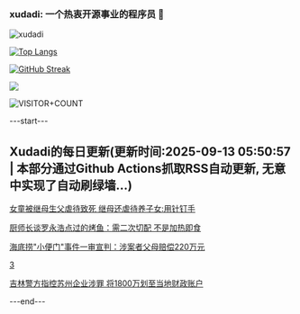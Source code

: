 ### xudadi: 一个热衷开源事业的程序员 👋

![xudadi](https://github-readme-stats-git-masterorgs-github-readme-stats-team.vercel.app/api?username=xudadi)

[![Top Langs](https://github-readme-stats.vercel.app/api/top-langs/?username=xudadi)](https://github.com/anuraghazra/github-readme-stats)

[![GitHub Streak](https://streak-stats.demolab.com?user=xudadi&locale=zh_Hans)](https://git.io/streak-stats)

![](https://raw.githubusercontent.com/xudadi/xudadi/main/assets/github-contribution-grid-snake.svg)

![VISITOR+COUNT](https://komarev.com/ghpvc/?username=xudadi&label=VISITOR+COUNT)


---start---

## Xudadi的每日更新(更新时间:2025-09-13 05:50:57 | 本部分通过Github Actions抓取RSS自动更新, 无意中实现了自动刷绿墙...)

[女童被继母生父虐待致死 继母还虐待养子女:用针钉手](https://m.163.com/news/article/K99O21PG05561G0D.html)

[厨师长谈罗永浩点过的烤鱼：需二次切配 不是加热即食](https://m.163.com/news/article/K99DAF4K0512B07B.html)

[海底捞"小便门"事件一审宣判：涉案者父母赔偿220万元](https://m.163.com/news/article/K99CNB5L05561G0D.html)

[3](https://m.163.com/touch/news/sub/domestic)

[吉林警方指控苏州企业涉罪 将1800万划至当地财政账户](https://m.163.com/news/article/K99486KA0001899O.html)

---end---
